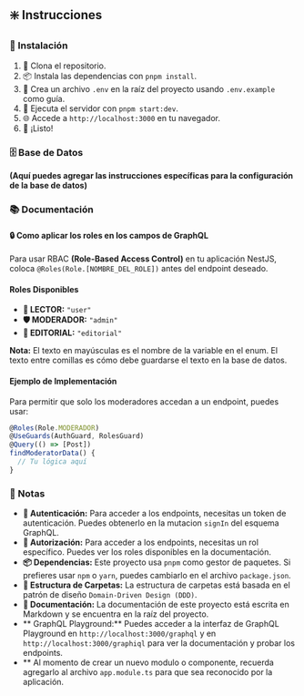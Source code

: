 ## ❇️ Instrucciones

### 🔧 Instalación

1. 📂 Clona el repositorio.
2. 📦 Instala las dependencias con `pnpm install`.
3. 📝 Crea un archivo `.env` en la raíz del proyecto usando `.env.example` como guía.
4. 🚀 Ejecuta el servidor con `pnpm start:dev`.
5. 🌐 Accede a `http://localhost:3000` en tu navegador.
6. 🎉 ¡Listo!

### 🗄️ Base de Datos

**(Aquí puedes agregar las instrucciones específicas para la configuración de la base de datos)**

### 📚 Documentación

#### 🔒 Como aplicar los roles en los campos de GraphQL

Para usar RBAC **(Role-Based Access Control)** en tu aplicación NestJS, coloca `@Roles(Role.[NOMBRE_DEL_ROLE])` antes del endpoint deseado.

#### Roles Disponibles

- **📖 LECTOR:** `"user"`
- **🛡️ MODERADOR:** `"admin"`
- **🏢 EDITORIAL:** `"editorial"`

**Nota:** El texto en mayúsculas es el nombre de la variable en el enum. El texto entre comillas es cómo debe guardarse el texto en la base de datos.

#### Ejemplo de Implementación

Para permitir que solo los moderadores accedan a un endpoint, puedes usar:

```typescript
@Roles(Role.MODERADOR)
@UseGuards(AuthGuard, RolesGuard)
@Query(() => [Post])
findModeratorData() {
  // Tu lógica aquí
}
```

### 📝 Notas

- **🔐 Autenticación:** Para acceder a los endpoints, necesitas un token de autenticación. Puedes obtenerlo en la mutacion  `signIn` del esquema GraphQL.
- **🔑 Autorización:** Para acceder a los endpoints, necesitas un rol específico. Puedes ver los roles disponibles en la documentación.
- **📦 Dependencias:** Este proyecto usa `pnpm` como gestor de paquetes. Si prefieres usar `npm` o `yarn`, puedes cambiarlo en el archivo `package.json`.
- **📂 Estructura de Carpetas:** La estructura de carpetas está basada en el patrón de diseño `Domain-Driven Design (DDD)`.
- **📝 Documentación:** La documentación de este proyecto está escrita en Markdown y se encuentra en la raíz del proyecto.
- ** GraphQL Playground:** Puedes acceder a la interfaz de GraphQL Playground en `http://localhost:3000/graphql`  y en  `http://localhost:3000/graphiql` para ver la documentación y probar los endpoints.
- ** Al momento de crear un nuevo modulo o componente, recuerda agregarlo al archivo `app.module.ts` para que sea reconocido por la aplicación.
